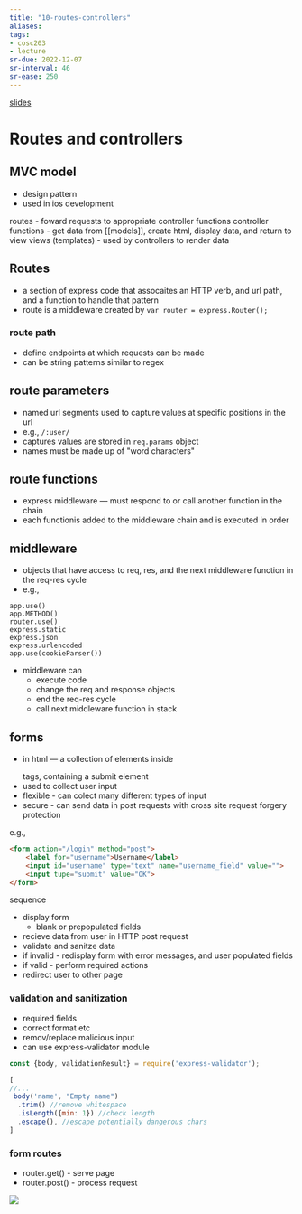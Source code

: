 ```yaml
---
title: "10-routes-controllers"
aliases: 
tags: 
- cosc203
- lecture
sr-due: 2022-12-07
sr-interval: 46
sr-ease: 250
---
```


[slides](https://blackboard.otago.ac.nz/bbcswebdav/pid-2971203-dt-content-rid-19033355_1/courses/COSC203_S2DNI_2022/COSC203_lecture10%281%29.pdf)

# Routes and controllers
## MVC model
- design pattern
- used in ios development

routes - foward requests to appropriate controller functions
controller functions - get data from [[models]], create html, display data, and return to view
views (templates) - used by controllers to render data

## Routes
 - a section of express code that assocaites an HTTP verb, and url path, and a function to handle that pattern
 - route is a middleware created by `var router = express.Router();`

### route path
- define endpoints at which requests can be made
- can be string patterns similar to regex

## route parameters
- named url segments used to capture values at specific positions in the url
- e.g., `/:user/`
- captures values are stored in `req.params` object
- names must be made up of "word characters"

## route functions
- express middleware — must respond to or call another function in the chain
- each functionis added to the middleware chain and is executed in order

## middleware
- objects that have access to req, res, and the next middleware function in the req-res cycle
- e.g.,
```
app.use()
app.METHOD()
router.use()
express.static
express.json
express.urlencoded
app.use(cookieParser())
```

- middleware can
	- execute code
	- change the req and response objects
	- end the req-res cycle
	- call next middleware function in stack

## forms
- in html — a  collection of elements inside <form></form> tags, containing a submit element
- used to collect user input
- flexible - can colect many different types of input
- secure - can send data in post requests with cross site request forgery protection

e.g., 
``` html
<form action="/login" method="post">
	<label for="username">Username</label>
	<input id="username" type="text" name="username_field" value="">
	<input tupe="submit" value="OK">
</form>
```

sequence
- display form
	- blank or prepopulated fields
- recieve data from user in HTTP post request
- validate and sanitze data
- if invalid - redisplay form with error messages, and user populated fields
- if valid - perform required actions
- redirect user to other page

### validation and sanitization
- required fields
- correct format etc
- remov/replace malicious input
- can use express-validator module

``` js
const {body, validationResult} = require('express-validator');

[
//...
 body('name', "Empty name")
  .trim() //remove whitespace
  .isLength({min: 1}) //check length
  .escape(), //escape potentially dangerous chars
]
```

### form routes
- router.get() - serve page
- router.post() - process request

![](https://i.imgur.com/H1BXggu.png)
